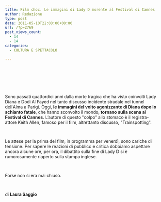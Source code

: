 ```yaml
---
title: Film choc. Le immagini di Lady D morente al Festival di Cannes
author: Redazione
type: post
date: 2011-05-10T22:00:00+00:00
url: /?p=2769
post_views_count:
  - 14
  - 14
categories:
  - CULTURA E SPETTACOLO

---
```

&nbsp;



&nbsp;

&nbsp;

Sono passati quattordici anni dalla morte tragica che ha visto coinvolti Lady Diana e Dodi Al Fayed nel tanto discusso incidente stradale nel tunnel dell&#8217;Alma a Parigi. Oggi, **le immagini del volto agonizzante di Diana dopo lo schianto fatale**, che hanno sconvolto il mondo, **tornano sulla scena al Festival di Cannes**. L&#8217;autore di questo "colpo" allo stomaco &egrave; il registra- attore Keith Allen, famoso per il film, altrettanto discusso, "Trainspotting".

&nbsp;

Le attese per la prima del film, in programma per venerd&igrave;, sono cariche di tensione. Per sapere le reazioni di pubblico e critica dobbiamo aspettare ancora alcune ore, per ora, il dibattito sulla fine di Lady D si &egrave; rumorosamente riaperto sulla stampa inglese.

&nbsp;

Forse non si era mai chiuso.

&nbsp;

di **Laura Saggio**